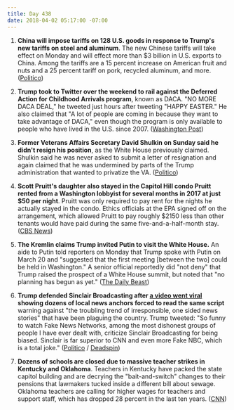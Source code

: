 ```yaml
---
title: Day 438
date: 2018-04-02 05:17:00 -07:00
---
```


1. **China will impose tariffs on 128 U.S. goods in response to Trump's new tariffs on steel and aluminum**. The new Chinese tariffs will take effect on Monday and will effect more than $3 billion in U.S. exports to China. Among the tariffs are a 15 percent increase on American fruit and nuts and a 25 percent tariff on pork, recycled aluminum, and more. ([Politico](https://www.politico.com/story/2018/04/01/china-tariffs-trump-trade-924833))

2. **Trump took to Twitter over the weekend to rail against the Deferred Action for Childhood Arrivals program**, known as DACA. "NO MORE DACA DEAL," he tweeted just hours after tweeting "HAPPY EASTER." He also claimed that "A lot of people are coming in because they want to take advantage of DACA," even though the program is only available to people who have lived in the U.S. since 2007. ([Washington Post](https://www.washingtonpost.com/news/post-politics/wp/2018/04/01/deal-on-daca-no-more-trump-says/?utm_term=.9f9fdd0d5417))

3. **Former Veterans Affairs Secretary David Shulkin on Sunday said he didn't resign his position**, as the White House previously claimed. Shulkin said he was never asked to submit a letter of resignation and again claimed that he was undermined by parts of the Trump administration that wanted to privatize the VA. ([Politico](https://www.politico.com/story/2018/04/01/shulkins-veterans-va-resign-trump-493063))

4. **Scott Pruitt's daughter also stayed in the Capitol Hill condo Pruitt rented from a Washington lobbyist for several months in 2017 at just $50 per night**. Pruitt was only required to pay rent for the nights he actually stayed in the condo. Ethics officials at the EPA signed off on the arrangement, which allowed Pruitt to pay roughly $2150 less than other tenants would have paid during the same five-and-a-half-month stay. ([CBS News](https://www.cbsnews.com/news/epa-head-scott-pruitts-daughter-also-stayed-in-condo-he-paid-6100-to-use/))

5. **The Kremlin claims Trump invited Putin to visit the White House.** An aide to Putin told reporters on Monday that Trump spoke with Putin on March 20 and "suggested that the first meeting \[between the two\] could be held in Washington." A senior official reportedly did "not deny" that Trump raised the prospect of a White House summit, but noted that "no planning has begun as yet." ([The Daily Beast](https://www.thedailybeast.com/kremlin-says-donald-trump-has-invited-vladimir-putin-to-the-white-house))

6. **Trump defended Sinclair Broadcasting after [a video went viral](https://twitter.com/Deadspin/status/980175772206993409) showing dozens of local news anchors forced to read the same script** warning against "the troubling trend of irresponsible, one sided news stories" that have been plaguing the country. Trump tweeted: "So funny to watch Fake News Networks, among the most dishonest groups of people I have ever dealt with, criticize Sinclair Broadcasting for being biased. Sinclair is far superior to CNN and even more Fake NBC, which is a total joke." ([Politico](https://www.politico.com/story/2018/04/02/trump-defends-sinclair-broadcasting-494422) / [Deadspin](https://twitter.com/Deadspin/status/980175772206993409))

7. **Dozens of schools are closed due to massive teacher strikes in Kentucky and Oklahoma**. Teachers in Kentucky have packed the state capitol building and are decrying the "bait-and-switch" changes to their pensions that lawmakers tucked inside a different bill about sewage. Oklahoma teachers are calling for higher wages for teachers and support staff, which has dropped 28 percent in the last ten years. ([CNN](https://www.cnn.com/us/live-news/teachers-walkout-oklahoma-kentucky/index.html?sr=twCNN040218undefined1131AMStory)) 